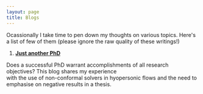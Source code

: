 ```yaml
---
layout: page
title: Blogs
---
```


Ocassionally I take time to pen down my thoughts on various topics. Here's a list of few of them (please ignore the raw quality of these writings!)

1. [**Just another PhD**](https://backpackandbliss.wordpress.com/2019/06/23/just-another-ph-d/)

Does a successful PhD warrant accomplishments of all research objectives? This blog shares my experience <br> with the use of non-conformal solvers in hyopersonic flows and the need to emphasise on negative results in a thesis.
